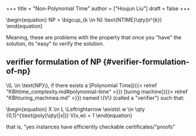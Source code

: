 +++
title = "Non-Polynomial Time"
author = ["Houjun Liu"]
draft = false
+++

\begin{equation}
NP = \bigcup\_{k \in N} \text{NTIME}\qty(n^{k})
\end{equation}

Meaning, these are problems with the property that once you "have" the solution, its "easy" to verify the solution.


## verifier formulation of NP {#verifier-formulation-of-np}

\\(L \in \text{NP}\\), if there exists a [Polynomial Time]({{< relref "KBhtime_complexity.md#polynomial-time" >}}) [turing machine]({{< relref "KBhturing_machinea.md" >}}) named \\(V\\) (called a "verifier") such that:

\begin{equation}
X \in L \Leftrightarrow \exists\ w \in \qty {0,1}^{\text{poly}\qty(|x|)} V(x,w) = 1
\end{equation}

that is, "yes instances have efficiently checkable certificates/"proofs"
